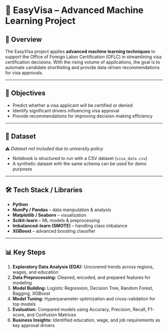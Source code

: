 # 🛂 EasyVisa – Advanced Machine Learning Project  

## 📌 Overview  
The EasyVisa project applies **advanced machine learning techniques** to support the Office of Foreign Labor Certification (OFLC) in streamlining visa certification decisions. With the rising volume of applications, the goal is to automate candidate shortlisting and provide data-driven recommendations for visa approvals.  

---

## 🎯 Objectives  
- Predict whether a visa applicant will be certified or denied  
- Identify significant drivers influencing visa approval  
- Provide recommendations for improving decision-making efficiency  

---

## 📂 Dataset  
⚠️ *Dataset not included due to university policy*  
- Notebook is structured to run with a CSV dataset (`visa_data.csv`)  
- A synthetic dataset with the same schema can be used for demo purposes  

---

## 🛠️ Tech Stack / Libraries  
- **Python**  
- **NumPy / Pandas** – data manipulation & analysis  
- **Matplotlib / Seaborn** – visualization  
- **Scikit-learn** – ML models & preprocessing  
- **Imbalanced-learn (SMOTE)** – handling class imbalance  
- **XGBoost** – advanced boosting classifier  

---

## 📊 Key Steps  
1. **Exploratory Data Analysis (EDA):** Uncovered trends across regions, wages, and education  
2. **Data Preprocessing:** Cleaned, encoded, and prepared features for modeling  
3. **Model Building:** Logistic Regression, Decision Tree, Random Forest, Bagging, XGBoost  
4. **Model Tuning:** Hyperparameter optimization and cross-validation for top models  
5. **Evaluation:** Compared models using Accuracy, Precision, Recall, F1-score, and Confusion Matrices  
6. **Business Insights:** Identified education, wage, and job requirements as key approval drivers  

